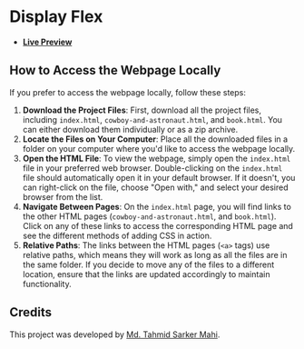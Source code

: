 # Display Flex

- [**Live Preview**](https://tahmid-sarker.github.io/Front-End%20Development/CSS/Grid%20Placement/index.html)

## How to Access the Webpage Locally

If you prefer to access the webpage locally, follow these steps:

1. **Download the Project Files**: First, download all the project files, including `index.html`, `cowboy-and-astronaut.html`, and `book.html`. You can either download them individually or as a zip archive.
2. **Locate the Files on Your Computer**: Place all the downloaded files in a folder on your computer where you'd like to access the webpage locally.
3. **Open the HTML File**: To view the webpage, simply open the `index.html` file in your preferred web browser. Double-clicking on the `index.html` file should automatically open it in your default browser. If it doesn't, you can right-click on the file, choose "Open with," and select your desired browser from the list.
4. **Navigate Between Pages**: On the `index.html` page, you will find links to the other HTML pages (`cowboy-and-astronaut.html`, and `book.html`). Click on any of these links to access the corresponding HTML page and see the different methods of adding CSS in action.
5. **Relative Paths**: The links between the HTML pages (`<a>` tags) use relative paths, which means they will work as long as all the files are in the same folder. If you decide to move any of the files to a different location, ensure that the links are updated accordingly to maintain functionality.

## Credits

This project was developed by [Md. Tahmid Sarker Mahi](https://tahmid-sarker.github.io).